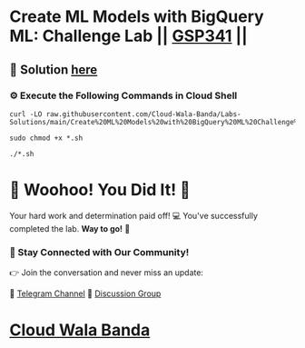 # Create ML Models with BigQuery ML: Challenge Lab || [GSP341](https://www.cloudskillsboost.google/focuses/14294?parent=catalog) ||

## 🔑 Solution [here](https://youtu.be/Dq2UdKtSAHc)

### ⚙️ Execute the Following Commands in Cloud Shell

```
curl -LO raw.githubusercontent.com/Cloud-Wala-Banda/Labs-Solutions/main/Create%20ML%20Models%20with%20BigQuery%20ML%20Challenge%20Lab/gsp341.sh

sudo chmod +x *.sh

./*.sh
```

# 🎉 Woohoo! You Did It! 🎉

Your hard work and determination paid off! 💻
You've successfully completed the lab. **Way to go!** 🚀

### 💬 Stay Connected with Our Community!

👉 Join the conversation and never miss an update:

📢 [Telegram Channel](https://t.me/cloudwalabanda)
👥 [Discussion Group](https://t.me/cloudwalabandachats)

# [Cloud Wala Banda](https://www.youtube.com/@cloudwalabanda)
